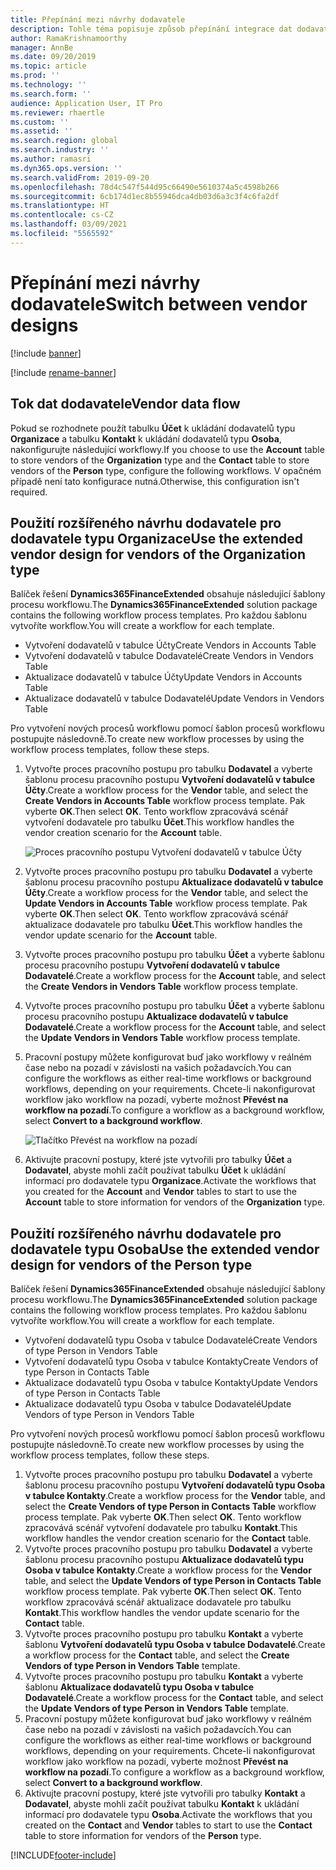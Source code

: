 ```yaml
---
title: Přepínání mezi návrhy dodavatele
description: Tohle téma popisuje způsob přepínání integrace dat dodavatele mezi aplikacemi Finance and Operations a Dataverse.
author: RamaKrishnamoorthy
manager: AnnBe
ms.date: 09/20/2019
ms.topic: article
ms.prod: ''
ms.technology: ''
ms.search.form: ''
audience: Application User, IT Pro
ms.reviewer: rhaertle
ms.custom: ''
ms.assetid: ''
ms.search.region: global
ms.search.industry: ''
ms.author: ramasri
ms.dyn365.ops.version: ''
ms.search.validFrom: 2019-09-20
ms.openlocfilehash: 78d4c547f544d95c66490e5610374a5c4598b266
ms.sourcegitcommit: 6cb174d1ec8b55946dca4db03d6a3c3f4c6fa2df
ms.translationtype: HT
ms.contentlocale: cs-CZ
ms.lasthandoff: 03/09/2021
ms.locfileid: "5565592"
---
```

# <a name="switch-between-vendor-designs"></a><span data-ttu-id="58e77-103">Přepínání mezi návrhy dodavatele</span><span class="sxs-lookup"><span data-stu-id="58e77-103">Switch between vendor designs</span></span>

[!include [banner](../../includes/banner.md)]

[!include [rename-banner](~/includes/cc-data-platform-banner.md)]



## <a name="vendor-data-flow"></a><span data-ttu-id="58e77-104">Tok dat dodavatele</span><span class="sxs-lookup"><span data-stu-id="58e77-104">Vendor data flow</span></span> 

<span data-ttu-id="58e77-105">Pokud se rozhodnete použít tabulku **Účet** k ukládání dodavatelů typu **Organizace** a tabulku **Kontakt** k ukládání dodavatelů typu **Osoba**, nakonfigurujte následující workflowy.</span><span class="sxs-lookup"><span data-stu-id="58e77-105">If you choose to use the **Account** table to store vendors of the **Organization** type and the **Contact** table to store vendors of the **Person** type, configure the following workflows.</span></span> <span data-ttu-id="58e77-106">V opačném případě není tato konfigurace nutná.</span><span class="sxs-lookup"><span data-stu-id="58e77-106">Otherwise, this configuration isn't required.</span></span>

## <a name="use-the-extended-vendor-design-for-vendors-of-the-organization-type"></a><span data-ttu-id="58e77-107">Použití rozšířeného návrhu dodavatele pro dodavatele typu Organizace</span><span class="sxs-lookup"><span data-stu-id="58e77-107">Use the extended vendor design for vendors of the Organization type</span></span>

<span data-ttu-id="58e77-108">Balíček řešení **Dynamics365FinanceExtended** obsahuje následující šablony procesu workflowu.</span><span class="sxs-lookup"><span data-stu-id="58e77-108">The **Dynamics365FinanceExtended** solution package contains the following workflow process templates.</span></span> <span data-ttu-id="58e77-109">Pro každou šablonu vytvoříte workflow.</span><span class="sxs-lookup"><span data-stu-id="58e77-109">You will create a workflow for each template.</span></span>

+ <span data-ttu-id="58e77-110">Vytvoření dodavatelů v tabulce Účty</span><span class="sxs-lookup"><span data-stu-id="58e77-110">Create Vendors in Accounts Table</span></span>
+ <span data-ttu-id="58e77-111">Vytvoření dodavatelů v tabulce Dodavatelé</span><span class="sxs-lookup"><span data-stu-id="58e77-111">Create Vendors in Vendors Table</span></span>
+ <span data-ttu-id="58e77-112">Aktualizace dodavatelů v tabulce Účty</span><span class="sxs-lookup"><span data-stu-id="58e77-112">Update Vendors in Accounts Table</span></span>
+ <span data-ttu-id="58e77-113">Aktualizace dodavatelů v tabulce Dodavatelé</span><span class="sxs-lookup"><span data-stu-id="58e77-113">Update Vendors in Vendors Table</span></span>

<span data-ttu-id="58e77-114">Pro vytvoření nových procesů workflowu pomocí šablon procesů workflowu postupujte následovně.</span><span class="sxs-lookup"><span data-stu-id="58e77-114">To create new workflow processes by using the workflow process templates, follow these steps.</span></span>

1. <span data-ttu-id="58e77-115">Vytvořte proces pracovního postupu pro tabulku **Dodavatel** a vyberte šablonu procesu pracovního postupu **Vytvoření dodavatelů v tabulce Účty**.</span><span class="sxs-lookup"><span data-stu-id="58e77-115">Create a workflow process for the **Vendor** table, and select the **Create Vendors in Accounts Table** workflow process template.</span></span> <span data-ttu-id="58e77-116">Pak vyberte **OK**.</span><span class="sxs-lookup"><span data-stu-id="58e77-116">Then select **OK**.</span></span> <span data-ttu-id="58e77-117">Tento workflow zpracovává scénář vytvoření dodavatele pro tabulku **Účet**.</span><span class="sxs-lookup"><span data-stu-id="58e77-117">This workflow handles the vendor creation scenario for the **Account** table.</span></span>

    ![Proces pracovního postupu Vytvoření dodavatelů v tabulce Účty](media/create_process.png)

2. <span data-ttu-id="58e77-119">Vytvořte proces pracovního postupu pro tabulku **Dodavatel** a vyberte šablonu procesu pracovního postupu **Aktualizace dodavatelů v tabulce Účty**.</span><span class="sxs-lookup"><span data-stu-id="58e77-119">Create a workflow process for the **Vendor** table, and select the **Update Vendors in Accounts Table** workflow process template.</span></span> <span data-ttu-id="58e77-120">Pak vyberte **OK**.</span><span class="sxs-lookup"><span data-stu-id="58e77-120">Then select **OK**.</span></span> <span data-ttu-id="58e77-121">Tento workflow zpracovává scénář aktualizace dodavatele pro tabulku **Účet**.</span><span class="sxs-lookup"><span data-stu-id="58e77-121">This workflow handles the vendor update scenario for the **Account** table.</span></span>
3. <span data-ttu-id="58e77-122">Vytvořte proces pracovního postupu pro tabulku **Účet** a vyberte šablonu procesu pracovního postupu **Vytvoření dodavatelů v tabulce Dodavatelé**.</span><span class="sxs-lookup"><span data-stu-id="58e77-122">Create a workflow process for the **Account** table, and select the **Create Vendors in Vendors Table** workflow process template.</span></span>
4. <span data-ttu-id="58e77-123">Vytvořte proces pracovního postupu pro tabulku **Účet** a vyberte šablonu procesu pracovního postupu **Aktualizace dodavatelů v tabulce Dodavatelé**.</span><span class="sxs-lookup"><span data-stu-id="58e77-123">Create a workflow process for the **Account** table, and select the **Update Vendors in Vendors Table** workflow process template.</span></span>
5. <span data-ttu-id="58e77-124">Pracovní postupy můžete konfigurovat buď jako workflowy v reálném čase nebo na pozadí v závislosti na vašich požadavcích.</span><span class="sxs-lookup"><span data-stu-id="58e77-124">You can configure the workflows as either real-time workflows or background workflows, depending on your requirements.</span></span> <span data-ttu-id="58e77-125">Chcete-li nakonfigurovat workflow jako workflow na pozadí, vyberte možnost **Převést na workflow na pozadí**.</span><span class="sxs-lookup"><span data-stu-id="58e77-125">To configure a workflow as a background workflow, select **Convert to a background workflow**.</span></span>

    ![Tlačítko Převést na workflow na pozadí](media/background_workflow.png)

6. <span data-ttu-id="58e77-127">Aktivujte pracovní postupy, které jste vytvořili pro tabulky **Účet** a **Dodavatel**, abyste mohli začít používat tabulku **Účet** k ukládání informací pro dodavatele typu **Organizace**.</span><span class="sxs-lookup"><span data-stu-id="58e77-127">Activate the workflows that you created for the **Account** and **Vendor** tables to start to use the **Account** table to store information for vendors of the **Organization** type.</span></span>

## <a name="use-the-extended-vendor-design-for-vendors-of-the-person-type"></a><span data-ttu-id="58e77-128">Použití rozšířeného návrhu dodavatele pro dodavatele typu Osoba</span><span class="sxs-lookup"><span data-stu-id="58e77-128">Use the extended vendor design for vendors of the Person type</span></span>

<span data-ttu-id="58e77-129">Balíček řešení **Dynamics365FinanceExtended** obsahuje následující šablony procesu workflowu.</span><span class="sxs-lookup"><span data-stu-id="58e77-129">The **Dynamics365FinanceExtended** solution package contains the following workflow process templates.</span></span> <span data-ttu-id="58e77-130">Pro každou šablonu vytvoříte workflow.</span><span class="sxs-lookup"><span data-stu-id="58e77-130">You will create a workflow for each template.</span></span>

+ <span data-ttu-id="58e77-131">Vytvoření dodavatelů typu Osoba v tabulce Dodavatelé</span><span class="sxs-lookup"><span data-stu-id="58e77-131">Create Vendors of type Person in Vendors Table</span></span>
+ <span data-ttu-id="58e77-132">Vytvoření dodavatelů typu Osoba v tabulce Kontakty</span><span class="sxs-lookup"><span data-stu-id="58e77-132">Create Vendors of type Person in Contacts Table</span></span>
+ <span data-ttu-id="58e77-133">Aktualizace dodavatelů typu Osoba v tabulce Kontakty</span><span class="sxs-lookup"><span data-stu-id="58e77-133">Update Vendors of type Person in Contacts Table</span></span>
+ <span data-ttu-id="58e77-134">Aktualizace dodavatelů typu Osoba v tabulce Dodavatelé</span><span class="sxs-lookup"><span data-stu-id="58e77-134">Update Vendors of type Person in Vendors Table</span></span>

<span data-ttu-id="58e77-135">Pro vytvoření nových procesů workflowu pomocí šablon procesů workflowu postupujte následovně.</span><span class="sxs-lookup"><span data-stu-id="58e77-135">To create new workflow processes by using the workflow process templates, follow these steps.</span></span>

1. <span data-ttu-id="58e77-136">Vytvořte proces pracovního postupu pro tabulku **Dodavatel** a vyberte šablonu procesu pracovního postupu **Vytvoření dodavatelů typu Osoba v tabulce Kontakty**.</span><span class="sxs-lookup"><span data-stu-id="58e77-136">Create a workflow process for the **Vendor** table, and select the **Create Vendors of type Person in Contacts Table** workflow process template.</span></span> <span data-ttu-id="58e77-137">Pak vyberte **OK**.</span><span class="sxs-lookup"><span data-stu-id="58e77-137">Then select **OK**.</span></span> <span data-ttu-id="58e77-138">Tento workflow zpracovává scénář vytvoření dodavatele pro tabulku **Kontakt**.</span><span class="sxs-lookup"><span data-stu-id="58e77-138">This workflow handles the vendor creation scenario for the **Contact** table.</span></span>
2. <span data-ttu-id="58e77-139">Vytvořte proces pracovního postupu pro tabulku **Dodavatel** a vyberte šablonu procesu pracovního postupu **Aktualizace dodavatelů typu Osoba v tabulce Kontakty**.</span><span class="sxs-lookup"><span data-stu-id="58e77-139">Create a workflow process for the **Vendor** table, and select the **Update Vendors of type Person in Contacts Table** workflow process template.</span></span> <span data-ttu-id="58e77-140">Pak vyberte **OK**.</span><span class="sxs-lookup"><span data-stu-id="58e77-140">Then select **OK**.</span></span> <span data-ttu-id="58e77-141">Tento workflow zpracovává scénář aktualizace dodavatele pro tabulku **Kontakt**.</span><span class="sxs-lookup"><span data-stu-id="58e77-141">This workflow handles the vendor update scenario for the **Contact** table.</span></span>
3. <span data-ttu-id="58e77-142">Vytvořte proces pracovního postupu pro tabulku **Kontakt** a vyberte šablonu **Vytvoření dodavatelů typu Osoba v tabulce Dodavatelé**.</span><span class="sxs-lookup"><span data-stu-id="58e77-142">Create a workflow process for the **Contact** table, and select the **Create Vendors of type Person in Vendors Table** template.</span></span>
4. <span data-ttu-id="58e77-143">Vytvořte proces pracovního postupu pro tabulku **Kontakt** a vyberte šablonu **Aktualizace dodavatelů typu Osoba v tabulce Dodavatelé**.</span><span class="sxs-lookup"><span data-stu-id="58e77-143">Create a workflow process for the **Contact** table, and select the **Update Vendors of type Person in Vendors Table** template.</span></span>
5. <span data-ttu-id="58e77-144">Pracovní postupy můžete konfigurovat buď jako workflowy v reálném čase nebo na pozadí v závislosti na vašich požadavcích.</span><span class="sxs-lookup"><span data-stu-id="58e77-144">You can configure the workflows as either real-time workflows or background workflows, depending on your requirements.</span></span> <span data-ttu-id="58e77-145">Chcete-li nakonfigurovat workflow jako workflow na pozadí, vyberte možnost **Převést na workflow na pozadí**.</span><span class="sxs-lookup"><span data-stu-id="58e77-145">To configure a workflow as a background workflow, select **Convert to a background workflow**.</span></span>
6. <span data-ttu-id="58e77-146">Aktivujte pracovní postupy, které jste vytvořili pro tabulky **Kontakt** a **Dodavatel**, abyste mohli začít používat tabulku **Kontakt** k ukládání informací pro dodavatele typu **Osoba**.</span><span class="sxs-lookup"><span data-stu-id="58e77-146">Activate the workflows that you created on the **Contact** and **Vendor** tables to start to use the **Contact** table to store information for vendors of the **Person** type.</span></span>


[!INCLUDE[footer-include](../../../../includes/footer-banner.md)]